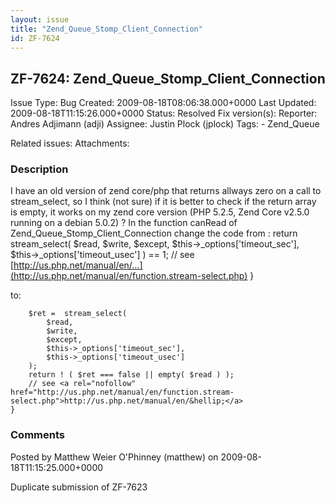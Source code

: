 ```yaml
---
layout: issue
title: "Zend_Queue_Stomp_Client_Connection"
id: ZF-7624
---
```


ZF-7624: Zend\_Queue\_Stomp\_Client\_Connection
-----------------------------------------------

 Issue Type: Bug Created: 2009-08-18T08:06:38.000+0000 Last Updated: 2009-08-18T11:15:26.000+0000 Status: Resolved Fix version(s): 
 Reporter:  Andres Adjimann (adji)  Assignee:  Justin Plock (jplock)  Tags: - Zend\_Queue
 
 Related issues: 
 Attachments: 
### Description

I have an old version of zend core/php that returns allways zero on a call to stream\_select, so I think (not sure) if it is better to check if the return array is empty, it works on my zend core version (PHP 5.2.5, Zend Core v2.5.0 running on a debian 5.0.2) ? In the function canRead of Zend\_Queue\_Stomp\_Client\_Connection change the code from : return stream\_select( $read, $write, $except, $this->\_options['timeout\_sec'], $this->\_options['timeout\_usec'] ) == 1; // see [http://us.php.net/manual/en/…](http://us.php.net/manual/en/function.stream-select.php) }

to:

 
        $ret =  stream_select(
            $read,
            $write,
            $except,
            $this->_options['timeout_sec'],
            $this->_options['timeout_usec']
        );
        return ! ( $ret === false || empty( $read ) );
        // see <a rel="nofollow" href="http://us.php.net/manual/en/function.stream-select.php">http://us.php.net/manual/en/&hellip;</a>
    }


 

 

### Comments

Posted by Matthew Weier O'Phinney (matthew) on 2009-08-18T11:15:25.000+0000

Duplicate submission of ZF-7623

 

 